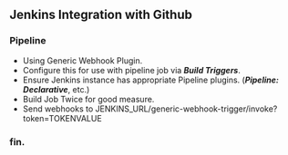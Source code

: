 ## Jenkins Integration with Github
### Pipeline
- Using Generic Webhook Plugin.
- Configure this for use with pipeline job via __*Build Triggers*__.
- Ensure Jenkins instance has appropriate Pipeline plugins. (__*Pipeline: Declarative*__, etc.)
- Build Job Twice for good measure.
- Send webhooks to JENKINS_URL/generic-webhook-trigger/invoke?token=TOKENVALUE

### fin.    
